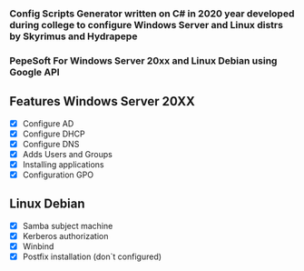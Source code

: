 ### Config Scripts Generator written on C# in 2020 year developed during college to configure Windows Server and Linux distrs by Skyrimus and Hydrapepe
### PepeSoft For Windows Server 20xx and Linux Debian using Google API
## Features Windows Server 20XX

- [x] Configure AD
- [x] Configure DHCP
- [x] Configure DNS
- [x] Adds Users and Groups
- [x] Installing applications
- [x] Configuration GPO

## Linux Debian
- [x] Samba subject machine
- [x] Kerberos authorization
- [x] Winbind
- [x] Postfix installation (don`t configured)
